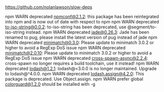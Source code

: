 
https://github.com/nolanlawson/slow-deps

npm WARN deprecated npmconf@2.1.2: this package has been reintegrated into npm and is now out of date with respect to npm
npm WARN deprecated to-iso-string@0.0.2: to-iso-string has been deprecated, use @segment/to-iso-string instead.
npm WARN deprecated jade@0.26.3: Jade has been renamed to pug, please install the latest version of pug instead of jade
npm WARN deprecated minimatch@0.3.0: Please update to minimatch 3.0.2 or higher to avoid a RegExp DoS issue
npm WARN deprecated minimatch@2.0.10: Please update to minimatch 3.0.2 or higher to avoid a RegExp DoS issue
npm WARN deprecated cross-spawn-async@2.2.4: cross-spawn no longer requires a build toolchain, use it instead!
npm WARN deprecated lodash@1.2.1: lodash@<3.0.0 is no longer maintained. Upgrade to lodash@^4.0.0.
npm WARN deprecated lodash.assign@4.2.0: This package is deprecated. Use Object.assign.
npm WARN prefer global colorguard@1.2.0 should be installed with -g

